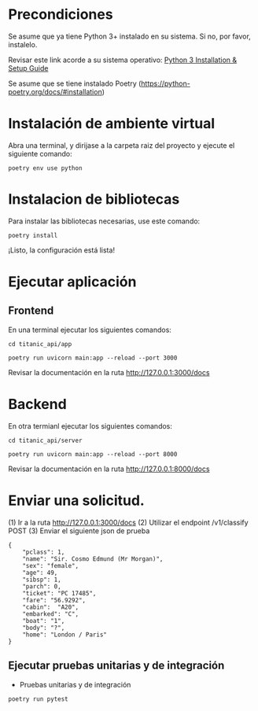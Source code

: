 # Precondiciones
Se asume que ya tiene Python 3+ instalado en su sistema. Si no, por favor, instalelo.  

Revisar este link acorde a su sistema operativo: 
[Python 3 Installation & Setup Guide](https://realpython.com/installing-python/)

Se asume que se tiene instalado Poetry
(https://python-poetry.org/docs/#installation)


# Instalación de ambiente virtual
Abra una terminal, y dirijase a la carpeta raiz del proyecto y ejecute el siguiente comando:

```
poetry env use python
```

# Instalacion de bibliotecas
Para instalar las bibliotecas necesarias, use este comando:
```
poetry install
```

¡Listo, la configuración está lista!

# Ejecutar aplicación

## Frontend

En una terminal ejecutar los siguientes comandos:

```
cd titanic_api/app
```

```
poetry run uvicorn main:app --reload --port 3000

```

Revisar la documentación en la ruta http://127.0.0.1:3000/docs

# Backend

En otra termianl ejecutar los siguientes comandos:

```
cd titanic_api/server
```

```
poetry run uvicorn main:app --reload --port 8000
```

Revisar la documentación en la ruta http://127.0.0.1:8000/docs

# Enviar una solicitud.

(1) Ir a la ruta http://127.0.0.1:3000/docs
(2) Utilizar el endpoint /v1/classify POST
(3) Enviar el siguiente json de prueba

```
{
	"pclass": 1,
	"name": "Sir. Cosmo Edmund (Mr Morgan)",
	"sex": "female",
	"age": 49,
	"sibsp": 1,
	"parch": 0,
	"ticket": "PC 17485",
	"fare": "56.9292",
	"cabin":  "A20",
	"embarked": "C",
	"boat": "1",
	"body": "?",
	"home": "London / Paris"
}
```


## Ejecutar pruebas unitarias y de integración

* Pruebas unitarias y de integración
```
poetry run pytest
```